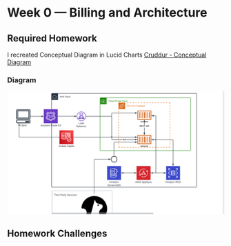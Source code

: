 # Week 0 — Billing and Architecture

## Required Homework
I recreated Conceptual Diagram in Lucid Charts
[Cruddur - Conceptual Diagram](https://lucid.app/lucidchart/df108c43-e494-41e2-9c75-9ade8ec3b4bf/edit?viewport_loc=-91%2C-11%2C2219%2C1079%2C0_0&invitationId=inv_4c40f3b8-52c1-4c16-921e-5aa35e33d559)
### Diagram
![lucid chart proof](assets/week0-lucid-chart.png)
## Homework Challenges
